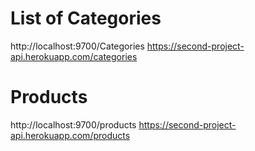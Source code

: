 # List of Categories

http://localhost:9700/Categories
https://second-project-api.herokuapp.com/categories

# Products

http://localhost:9700/products
https://second-project-api.herokuapp.com/products